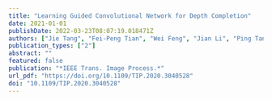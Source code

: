 ```yaml
---
title: "Learning Guided Convolutional Network for Depth Completion"
date: 2021-01-01
publishDate: 2022-03-23T08:07:19.018471Z
authors: ["Jie Tang", "Fei-Peng Tian", "Wei Feng", "Jian Li", "Ping Tan"]
publication_types: ["2"]
abstract: ""
featured: false
publication: "*IEEE Trans. Image Process.*"
url_pdf: "https://doi.org/10.1109/TIP.2020.3040528"
doi: "10.1109/TIP.2020.3040528"
---
```


